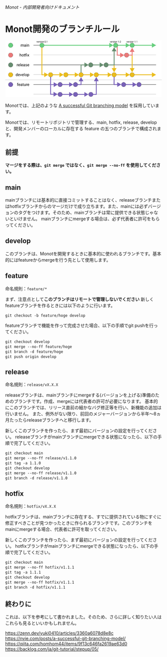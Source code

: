 ###### Monot - 内部開発者向けドキュメント

# Monot開発のブランチルール

![branch](./image/branch.png)

Monotでは、上記のような [A successful Git branching model](https://nvie.com/posts/a-successful-git-branching-model/) を採用しています。

Monotでは、リモートリポジトリで管理する、main, hotfix, release, develop と、開発メンバーのローカルに存在する feature の五つのブランチで構成されます。

## 前提

**マージをする際は、`git merge` ではなく、`git merge --no-ff` を使用してください。**


## main

mainブランチには基本的に直接コミットすることはなく、releaseブランチまたはhotfixブランチからのマージだけで成り立ちます。また、mainには必ずバージョンのタグをつけます。そのため、mainブランチは常に提供できる状態じゃないといけません。
mainブランチにmergeする場合は、必ず代表者に許可をもらってください。

## develop

このブランチは、Monotを開発するときに基本的に使われるブランチです。基本的にはfeatureからmergeを行う先として使用します。

## feature

命名規則：`feature/*`

まず、注意点として**このブランチはリモートで管理しないでください**
新しくfeatureブランチを作るときには以下のように行います。
```git
git checkout -b feature/hoge develop
```
featureブランチで機能を作って完成させた場合、以下の手順でgit pushを行ってください。

```git
git checkout develop
git merge --no-ff feature/hoge
git branch -d feature/hoge
git push origin develop
```

## release

命名規則：`release/vX.X.X`

releaseブランチは、mainブランチにmergeする(バージョンを上げる)準備のためのブランチです。作成、mergeには代表者の許可が必要になります。
基本的にこのブランチでは、リリース直前の細かなバグ修正等を行い、新機能の追加は行いません。
また、例外がない限り、前回のメジャーバージョンから半年～8ヵ月たったらreleaseブランチへと移行します。

新しくこのブランチを作ったら、まず最初にバージョンの設定を行ってください。
releaseブランチがmainブランチにmergeできる状態になったら、以下の手順で完了してください。

```git
git checkout main
git merge --no-ff release/v1.1.0
git tag -a 1.1.0
git checkout develop
git merge --no-ff release/v1.1.0
git branch -d release/v1.1.0
```

## hotfix

命名規則：`hotfix/vX.X.X`

hotfixブランチは、mainブランチに存在する、すでに提供されている物にすぐに修正すべきことが見つかったときに作られるブランチです。このブランチをmainにmergeする場合、代表者に許可を取ってください。

新しくこのブランチを作ったら、まず最初にバージョンの設定を行ってください。
hotfixブランチがmainブランチにmergeできる状態になったら、以下の手順で完了してください。

```git
git checkout main
git merge --no-ff hotfix/v1.1.1
git tag -a 1.1.1
git checkout develop
git merge --no-ff hotfix/v1.1.1
git branch -d hotfix/v1.1.1
```

## 終わりに

これは、以下を参考にして書かれました。そのため、さらに詳しく知りたい人はこれらも見るといいかもしれません。

https://zenn.dev/yuki0410/articles/3360a6078d8e8c
https://nvie.com/posts/a-successful-git-branching-model/
https://qiita.com/homhom44/items/9f13c646fa2619ae63d0
https://backlog.com/ja/git-tutorial/stepup/05/
